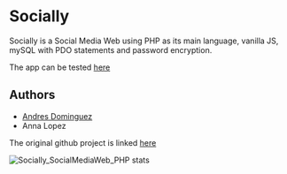 # Socially

Socially is a Social Media Web using PHP as its main language, vanilla JS, mySQL with PDO statements and password encryption.

The app can be tested [here](https://socially.one)

## Authors
- [Andres Dominguez](https://github.com/andommar)
- Anna Lopez 

The original github project is linked [here](https://github.com/andommar/dwpSocialWeb)

![Socially_SocialMediaWeb_PHP stats](https://github-readme-stats.vercel.app/api?username=aneguet)



